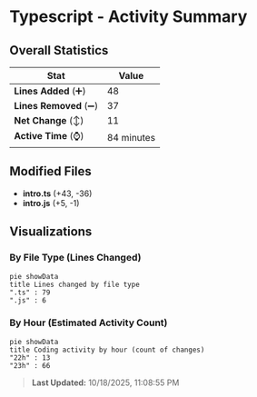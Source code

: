 # Typescript - Activity Summary 

## Overall Statistics

| Stat                   | Value                                                             |
| ---------------------- | ----------------------------------------------------------------- |
| **Lines Added** (➕)   | 48                                          |
| **Lines Removed** (➖) | 37                                        |
| **Net Change** (↕)    | 11                |
| **Active Time** (⌚)   | 84 minutes |


## Modified Files
- **intro.ts** (+43, -36)
- **intro.js** (+5, -1)

## Visualizations

### By File Type (Lines Changed)

```mermaid
pie showData
title Lines changed by file type
".ts" : 79
".js" : 6
```

### By Hour (Estimated Activity Count)

```mermaid
pie showData
title Coding activity by hour (count of changes)
"22h" : 13
"23h" : 66
```


> **Last Updated:** 10/18/2025, 11:08:55 PM